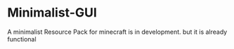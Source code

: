 # Minimalist-GUI
A minimalist Resource Pack for minecraft is in development. but it is already functional
